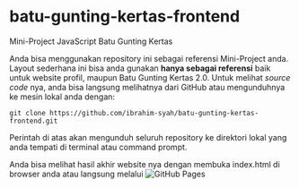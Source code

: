 # batu-gunting-kertas-frontend
Mini-Project JavaScript Batu Gunting Kertas

Anda bisa menggunakan repository ini sebagai referensi Mini-Project anda. Layout sederhana ini bisa anda gunakan __hanya sebagai referensi__ baik untuk website profil, maupun Batu Gunting Kertas 2.0.
Untuk melihat _source_ _code_ nya, anda bisa langsung melihatnya dari GitHub atau mengunduhnya ke mesin lokal anda dengan:
```
git clone https://github.com/ibrahim-syah/batu-gunting-kertas-frontend.git
```
Perintah di atas akan mengunduh seluruh repository ke direktori lokal yang anda tempati di terminal atau command prompt.

Anda bisa melihat hasil akhir website nya dengan membuka index.html di browser anda atau langsung melalui ![GitHub Pages](https://ibrahim-syah.github.io/batu-gunting-kertas-frontend/)

